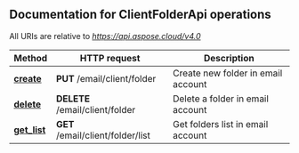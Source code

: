 
## Documentation for ClientFolderApi operations

All URIs are relative to *https://api.aspose.cloud/v4.0*

Method | HTTP request | Description
------------- | ------------- | -------------
[**create**](ClientFolderApi.md#create)| **PUT** /email/client/folder| Create new folder in email account             
[**delete**](ClientFolderApi.md#delete)| **DELETE** /email/client/folder| Delete a folder in email account             
[**get_list**](ClientFolderApi.md#get_list)| **GET** /email/client/folder/list| Get folders list in email account             

